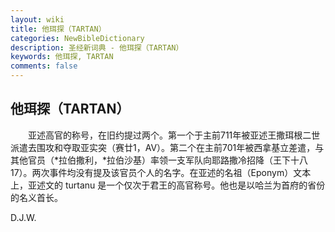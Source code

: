 ```yaml
---
layout: wiki
title: 他珥探（TARTAN）
categories: NewBibleDictionary
description: 圣经新词典 - 他珥探（TARTAN）
keywords: 他珥探, TARTAN
comments: false
---
```


## 他珥探（TARTAN）

　　亚述高官的称号，在旧约提过两个。第一个于主前711年被亚述王撒珥根二世派遣去围攻和夺取亚实突（赛廿1，AV）。第二个在主前701年被西拿基立差遣，与其他官员（*拉伯撒利，*拉伯沙基）率领一支军队向耶路撒冷招降（王下十八17）。两次事件均没有提及该官员个人的名字。在亚述的名祖（Eponym）文本上，亚述文的 turtanu 是一个仅次于君王的高官称号。他也是以哈兰为首府的省份的名义首长。

D.J.W.








